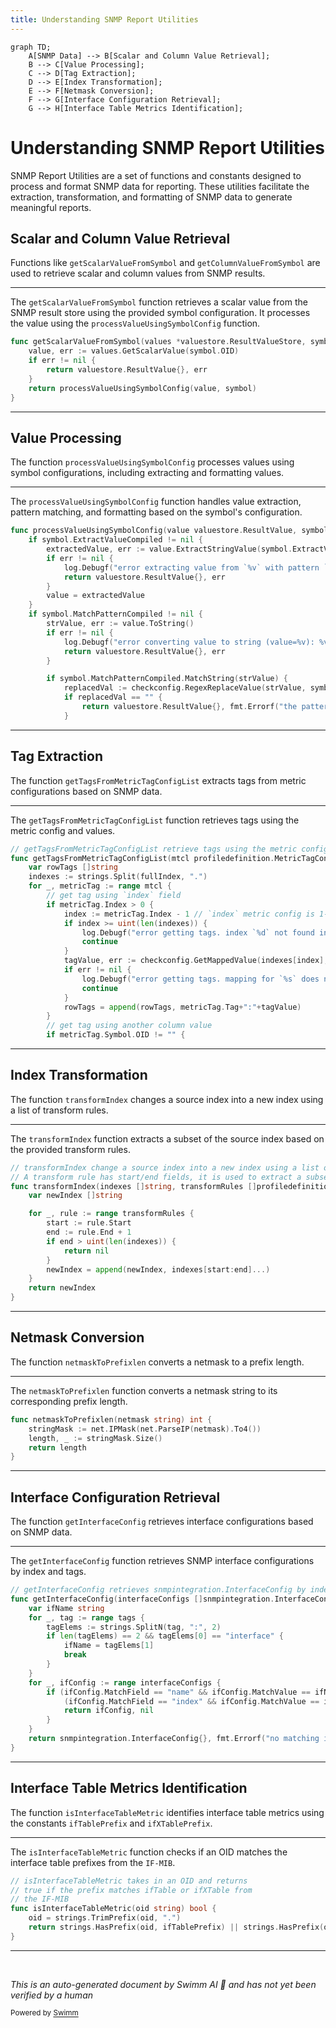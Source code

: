```yaml
---
title: Understanding SNMP Report Utilities
---
```

```mermaid
graph TD;
    A[SNMP Data] --> B[Scalar and Column Value Retrieval];
    B --> C[Value Processing];
    C --> D[Tag Extraction];
    D --> E[Index Transformation];
    E --> F[Netmask Conversion];
    F --> G[Interface Configuration Retrieval];
    G --> H[Interface Table Metrics Identification];
```

# Understanding SNMP Report Utilities

SNMP Report Utilities are a set of functions and constants designed to process and format SNMP data for reporting. These utilities facilitate the extraction, transformation, and formatting of SNMP data to generate meaningful reports.

## Scalar and Column Value Retrieval

Functions like <SwmToken path="pkg/collector/corechecks/snmp/internal/report/report_utils.go" pos="27:2:2" line-data="func getScalarValueFromSymbol(values *valuestore.ResultValueStore, symbol profiledefinition.SymbolConfig) (valuestore.ResultValue, error) {">`getScalarValueFromSymbol`</SwmToken> and <SwmToken path="pkg/collector/corechecks/snmp/internal/report/report_utils.go" pos="35:2:2" line-data="func getColumnValueFromSymbol(values *valuestore.ResultValueStore, symbol profiledefinition.SymbolConfig) (map[string]valuestore.ResultValue, error) {">`getColumnValueFromSymbol`</SwmToken> are used to retrieve scalar and column values from SNMP results.

<SwmSnippet path="/pkg/collector/corechecks/snmp/internal/report/report_utils.go" line="27">

---

The <SwmToken path="pkg/collector/corechecks/snmp/internal/report/report_utils.go" pos="27:2:2" line-data="func getScalarValueFromSymbol(values *valuestore.ResultValueStore, symbol profiledefinition.SymbolConfig) (valuestore.ResultValue, error) {">`getScalarValueFromSymbol`</SwmToken> function retrieves a scalar value from the SNMP result store using the provided symbol configuration. It processes the value using the <SwmToken path="pkg/collector/corechecks/snmp/internal/report/report_utils.go" pos="32:3:3" line-data="	return processValueUsingSymbolConfig(value, symbol)">`processValueUsingSymbolConfig`</SwmToken> function.

```go
func getScalarValueFromSymbol(values *valuestore.ResultValueStore, symbol profiledefinition.SymbolConfig) (valuestore.ResultValue, error) {
	value, err := values.GetScalarValue(symbol.OID)
	if err != nil {
		return valuestore.ResultValue{}, err
	}
	return processValueUsingSymbolConfig(value, symbol)
}
```

---

</SwmSnippet>

## Value Processing

The function <SwmToken path="pkg/collector/corechecks/snmp/internal/report/report_utils.go" pos="32:3:3" line-data="	return processValueUsingSymbolConfig(value, symbol)">`processValueUsingSymbolConfig`</SwmToken> processes values using symbol configurations, including extracting and formatting values.

<SwmSnippet path="/pkg/collector/corechecks/snmp/internal/report/report_utils.go" line="52">

---

The <SwmToken path="pkg/collector/corechecks/snmp/internal/report/report_utils.go" pos="52:2:2" line-data="func processValueUsingSymbolConfig(value valuestore.ResultValue, symbol profiledefinition.SymbolConfig) (valuestore.ResultValue, error) {">`processValueUsingSymbolConfig`</SwmToken> function handles value extraction, pattern matching, and formatting based on the symbol's configuration.

```go
func processValueUsingSymbolConfig(value valuestore.ResultValue, symbol profiledefinition.SymbolConfig) (valuestore.ResultValue, error) {
	if symbol.ExtractValueCompiled != nil {
		extractedValue, err := value.ExtractStringValue(symbol.ExtractValueCompiled)
		if err != nil {
			log.Debugf("error extracting value from `%v` with pattern `%v`: %v", value, symbol.ExtractValueCompiled, err)
			return valuestore.ResultValue{}, err
		}
		value = extractedValue
	}
	if symbol.MatchPatternCompiled != nil {
		strValue, err := value.ToString()
		if err != nil {
			log.Debugf("error converting value to string (value=%v): %v", value, err)
			return valuestore.ResultValue{}, err
		}

		if symbol.MatchPatternCompiled.MatchString(strValue) {
			replacedVal := checkconfig.RegexReplaceValue(strValue, symbol.MatchPatternCompiled, symbol.MatchValue)
			if replacedVal == "" {
				return valuestore.ResultValue{}, fmt.Errorf("the pattern `%v` matched value `%v`, but template `%s` is not compatible", symbol.MatchPattern, strValue, symbol.MatchValue)
			}
```

---

</SwmSnippet>

## Tag Extraction

The function <SwmToken path="pkg/collector/corechecks/snmp/internal/report/report_utils.go" pos="88:2:2" line-data="// getTagsFromMetricTagConfigList retrieve tags using the metric config and values">`getTagsFromMetricTagConfigList`</SwmToken> extracts tags from metric configurations based on SNMP data.

<SwmSnippet path="/pkg/collector/corechecks/snmp/internal/report/report_utils.go" line="88">

---

The <SwmToken path="pkg/collector/corechecks/snmp/internal/report/report_utils.go" pos="88:2:2" line-data="// getTagsFromMetricTagConfigList retrieve tags using the metric config and values">`getTagsFromMetricTagConfigList`</SwmToken> function retrieves tags using the metric config and values.

```go
// getTagsFromMetricTagConfigList retrieve tags using the metric config and values
func getTagsFromMetricTagConfigList(mtcl profiledefinition.MetricTagConfigList, fullIndex string, values *valuestore.ResultValueStore) []string {
	var rowTags []string
	indexes := strings.Split(fullIndex, ".")
	for _, metricTag := range mtcl {
		// get tag using `index` field
		if metricTag.Index > 0 {
			index := metricTag.Index - 1 // `index` metric config is 1-based
			if index >= uint(len(indexes)) {
				log.Debugf("error getting tags. index `%d` not found in indexes `%v`", metricTag.Index, indexes)
				continue
			}
			tagValue, err := checkconfig.GetMappedValue(indexes[index], metricTag.Mapping)
			if err != nil {
				log.Debugf("error getting tags. mapping for `%s` does not exist. mapping=`%v`, indexes=`%v`", indexes[index], metricTag.Mapping, indexes)
				continue
			}
			rowTags = append(rowTags, metricTag.Tag+":"+tagValue)
		}
		// get tag using another column value
		if metricTag.Symbol.OID != "" {
```

---

</SwmSnippet>

## Index Transformation

The function <SwmToken path="pkg/collector/corechecks/snmp/internal/report/report_utils.go" pos="140:2:2" line-data="// transformIndex change a source index into a new index using a list of transform rules.">`transformIndex`</SwmToken> changes a source index into a new index using a list of transform rules.

<SwmSnippet path="/pkg/collector/corechecks/snmp/internal/report/report_utils.go" line="140">

---

The <SwmToken path="pkg/collector/corechecks/snmp/internal/report/report_utils.go" pos="140:2:2" line-data="// transformIndex change a source index into a new index using a list of transform rules.">`transformIndex`</SwmToken> function extracts a subset of the source index based on the provided transform rules.

```go
// transformIndex change a source index into a new index using a list of transform rules.
// A transform rule has start/end fields, it is used to extract a subset of the source index.
func transformIndex(indexes []string, transformRules []profiledefinition.MetricIndexTransform) []string {
	var newIndex []string

	for _, rule := range transformRules {
		start := rule.Start
		end := rule.End + 1
		if end > uint(len(indexes)) {
			return nil
		}
		newIndex = append(newIndex, indexes[start:end]...)
	}
	return newIndex
}
```

---

</SwmSnippet>

## Netmask Conversion

The function <SwmToken path="pkg/collector/corechecks/snmp/internal/report/report_utils.go" pos="156:2:2" line-data="func netmaskToPrefixlen(netmask string) int {">`netmaskToPrefixlen`</SwmToken> converts a netmask to a prefix length.

<SwmSnippet path="/pkg/collector/corechecks/snmp/internal/report/report_utils.go" line="156">

---

The <SwmToken path="pkg/collector/corechecks/snmp/internal/report/report_utils.go" pos="156:2:2" line-data="func netmaskToPrefixlen(netmask string) int {">`netmaskToPrefixlen`</SwmToken> function converts a netmask string to its corresponding prefix length.

```go
func netmaskToPrefixlen(netmask string) int {
	stringMask := net.IPMask(net.ParseIP(netmask).To4())
	length, _ := stringMask.Size()
	return length
}
```

---

</SwmSnippet>

## Interface Configuration Retrieval

The function <SwmToken path="pkg/collector/corechecks/snmp/internal/report/report_utils.go" pos="162:2:2" line-data="// getInterfaceConfig retrieves snmpintegration.InterfaceConfig by index and tags">`getInterfaceConfig`</SwmToken> retrieves interface configurations based on SNMP data.

<SwmSnippet path="/pkg/collector/corechecks/snmp/internal/report/report_utils.go" line="162">

---

The <SwmToken path="pkg/collector/corechecks/snmp/internal/report/report_utils.go" pos="162:2:2" line-data="// getInterfaceConfig retrieves snmpintegration.InterfaceConfig by index and tags">`getInterfaceConfig`</SwmToken> function retrieves SNMP interface configurations by index and tags.

```go
// getInterfaceConfig retrieves snmpintegration.InterfaceConfig by index and tags
func getInterfaceConfig(interfaceConfigs []snmpintegration.InterfaceConfig, index string, tags []string) (snmpintegration.InterfaceConfig, error) {
	var ifName string
	for _, tag := range tags {
		tagElems := strings.SplitN(tag, ":", 2)
		if len(tagElems) == 2 && tagElems[0] == "interface" {
			ifName = tagElems[1]
			break
		}
	}
	for _, ifConfig := range interfaceConfigs {
		if (ifConfig.MatchField == "name" && ifConfig.MatchValue == ifName) ||
			(ifConfig.MatchField == "index" && ifConfig.MatchValue == index) {
			return ifConfig, nil
		}
	}
	return snmpintegration.InterfaceConfig{}, fmt.Errorf("no matching interface found for index=%s, tags=%s", index, tags)
}
```

---

</SwmSnippet>

## Interface Table Metrics Identification

The function <SwmToken path="pkg/collector/corechecks/snmp/internal/report/report_utils.go" pos="208:2:2" line-data="// isInterfaceTableMetric takes in an OID and returns">`isInterfaceTableMetric`</SwmToken> identifies interface table metrics using the constants <SwmToken path="pkg/collector/corechecks/snmp/internal/report/report_utils.go" pos="213:10:10" line-data="	return strings.HasPrefix(oid, ifTablePrefix) || strings.HasPrefix(oid, ifXTablePrefix)">`ifTablePrefix`</SwmToken> and <SwmToken path="pkg/collector/corechecks/snmp/internal/report/report_utils.go" pos="213:22:22" line-data="	return strings.HasPrefix(oid, ifTablePrefix) || strings.HasPrefix(oid, ifXTablePrefix)">`ifXTablePrefix`</SwmToken>.

<SwmSnippet path="/pkg/collector/corechecks/snmp/internal/report/report_utils.go" line="208">

---

The <SwmToken path="pkg/collector/corechecks/snmp/internal/report/report_utils.go" pos="208:2:2" line-data="// isInterfaceTableMetric takes in an OID and returns">`isInterfaceTableMetric`</SwmToken> function checks if an OID matches the interface table prefixes from the <SwmToken path="pkg/collector/corechecks/snmp/internal/report/report_utils.go" pos="210:4:6" line-data="// the IF-MIB">`IF-MIB`</SwmToken>.

```go
// isInterfaceTableMetric takes in an OID and returns
// true if the prefix matches ifTable or ifXTable from
// the IF-MIB
func isInterfaceTableMetric(oid string) bool {
	oid = strings.TrimPrefix(oid, ".")
	return strings.HasPrefix(oid, ifTablePrefix) || strings.HasPrefix(oid, ifXTablePrefix)
}
```

---

</SwmSnippet>

&nbsp;

*This is an auto-generated document by Swimm AI 🌊 and has not yet been verified by a human*

<SwmMeta version="3.0.0" repo-id="Z2l0aHViJTNBJTNBZGF0YWRvZy1hZ2VudCUzQSUzQVN3aW1tLURlbW8=" repo-name="datadog-agent"><sup>Powered by [Swimm](/)</sup></SwmMeta>
